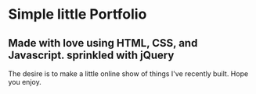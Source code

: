 # Simple little Portfolio

## Made with love using HTML, CSS, and Javascript. sprinkled with jQuery

The desire is to make a little online show of things I've recently built. Hope you enjoy.
